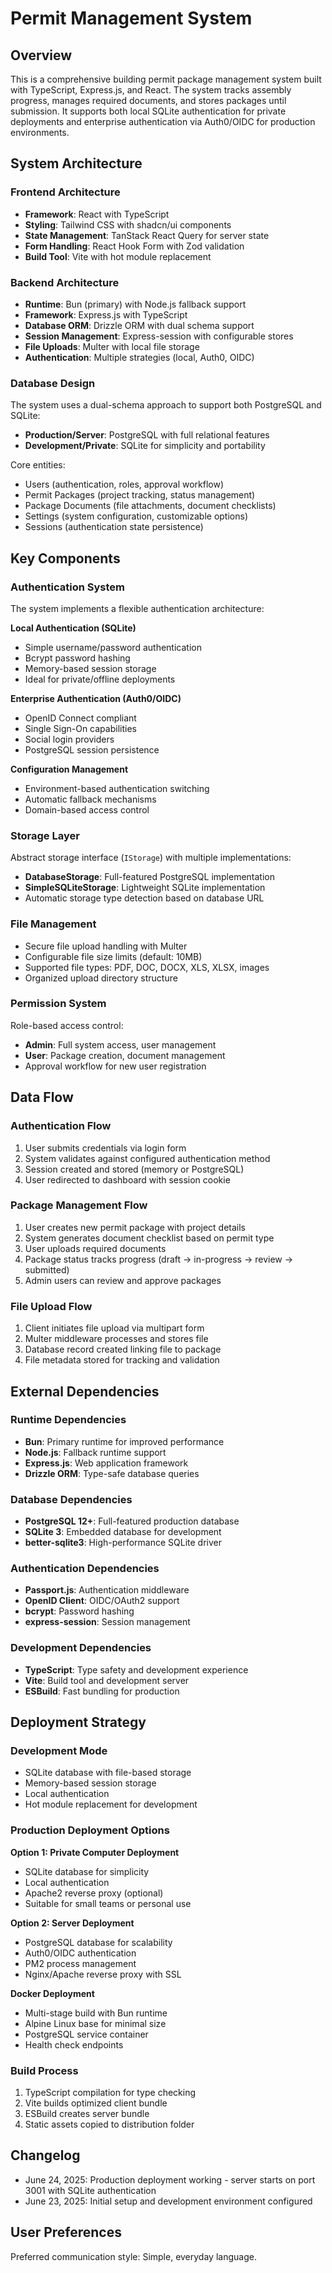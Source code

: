 # Permit Management System

## Overview

This is a comprehensive building permit package management system built with TypeScript, Express.js, and React. The system tracks assembly progress, manages required documents, and stores packages until submission. It supports both local SQLite authentication for private deployments and enterprise authentication via Auth0/OIDC for production environments.

## System Architecture

### Frontend Architecture
- **Framework**: React with TypeScript
- **Styling**: Tailwind CSS with shadcn/ui components
- **State Management**: TanStack React Query for server state
- **Form Handling**: React Hook Form with Zod validation
- **Build Tool**: Vite with hot module replacement

### Backend Architecture
- **Runtime**: Bun (primary) with Node.js fallback support
- **Framework**: Express.js with TypeScript
- **Database ORM**: Drizzle ORM with dual schema support
- **Session Management**: Express-session with configurable stores
- **File Uploads**: Multer with local file storage
- **Authentication**: Multiple strategies (local, Auth0, OIDC)

### Database Design
The system uses a dual-schema approach to support both PostgreSQL and SQLite:
- **Production/Server**: PostgreSQL with full relational features
- **Development/Private**: SQLite for simplicity and portability

Core entities:
- Users (authentication, roles, approval workflow)
- Permit Packages (project tracking, status management)
- Package Documents (file attachments, document checklists)
- Settings (system configuration, customizable options)
- Sessions (authentication state persistence)

## Key Components

### Authentication System
The system implements a flexible authentication architecture:

**Local Authentication (SQLite)**
- Simple username/password authentication
- Bcrypt password hashing
- Memory-based session storage
- Ideal for private/offline deployments

**Enterprise Authentication (Auth0/OIDC)**
- OpenID Connect compliant
- Single Sign-On capabilities
- Social login providers
- PostgreSQL session persistence

**Configuration Management**
- Environment-based authentication switching
- Automatic fallback mechanisms
- Domain-based access control

### Storage Layer
Abstract storage interface (`IStorage`) with multiple implementations:
- **DatabaseStorage**: Full-featured PostgreSQL implementation
- **SimpleSQLiteStorage**: Lightweight SQLite implementation
- Automatic storage type detection based on database URL

### File Management
- Secure file upload handling with Multer
- Configurable file size limits (default: 10MB)
- Supported file types: PDF, DOC, DOCX, XLS, XLSX, images
- Organized upload directory structure

### Permission System
Role-based access control:
- **Admin**: Full system access, user management
- **User**: Package creation, document management
- Approval workflow for new user registration

## Data Flow

### Authentication Flow
1. User submits credentials via login form
2. System validates against configured authentication method
3. Session created and stored (memory or PostgreSQL)
4. User redirected to dashboard with session cookie

### Package Management Flow
1. User creates new permit package with project details
2. System generates document checklist based on permit type
3. User uploads required documents
4. Package status tracks progress (draft → in-progress → review → submitted)
5. Admin users can review and approve packages

### File Upload Flow
1. Client initiates file upload via multipart form
2. Multer middleware processes and stores file
3. Database record created linking file to package
4. File metadata stored for tracking and validation

## External Dependencies

### Runtime Dependencies
- **Bun**: Primary runtime for improved performance
- **Node.js**: Fallback runtime support
- **Express.js**: Web application framework
- **Drizzle ORM**: Type-safe database queries

### Database Dependencies
- **PostgreSQL 12+**: Full-featured production database
- **SQLite 3**: Embedded database for development
- **better-sqlite3**: High-performance SQLite driver

### Authentication Dependencies
- **Passport.js**: Authentication middleware
- **OpenID Client**: OIDC/OAuth2 support
- **bcrypt**: Password hashing
- **express-session**: Session management

### Development Dependencies
- **TypeScript**: Type safety and development experience
- **Vite**: Build tool and development server
- **ESBuild**: Fast bundling for production

## Deployment Strategy

### Development Mode
- SQLite database with file-based storage
- Memory-based session storage
- Local authentication
- Hot module replacement for development

### Production Deployment Options

**Option 1: Private Computer Deployment**
- SQLite database for simplicity
- Local authentication
- Apache2 reverse proxy (optional)
- Suitable for small teams or personal use

**Option 2: Server Deployment**
- PostgreSQL database for scalability
- Auth0/OIDC authentication
- PM2 process management
- Nginx/Apache reverse proxy with SSL

**Docker Deployment**
- Multi-stage build with Bun runtime
- Alpine Linux base for minimal size
- PostgreSQL service container
- Health check endpoints

### Build Process
1. TypeScript compilation for type checking
2. Vite builds optimized client bundle
3. ESBuild creates server bundle
4. Static assets copied to distribution folder

## Changelog
- June 24, 2025: Production deployment working - server starts on port 3001 with SQLite authentication
- June 23, 2025: Initial setup and development environment configured

## User Preferences

Preferred communication style: Simple, everyday language.